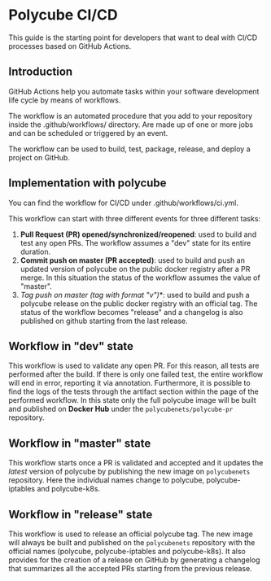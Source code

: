 # Polycube CI/CD


This guide is the starting point for developers that want to deal with CI/CD processes based on GitHub Actions.


## Introduction

GitHub Actions help you automate tasks within your software development life cycle by means of workflows.

The workflow is an automated procedure that you add to your repository inside the .github/workflows/ directory. Are made up of one or more jobs and can be scheduled or triggered by an event.

The workflow can be used to build, test, package, release, and deploy a project on GitHub.


## Implementation with polycube

You can find the workflow for CI/CD under .github/workflows/ci.yml.

This workflow can start with three different events for three different tasks:

1.  **Pull Request (PR) opened/synchronized/reopened**: used to build and test any open PRs. The workflow assumes a "dev" state for its entire duration.
2.  **Commit push on master (PR accepted)**: used to build and push an updated version of polycube on the public docker registry after a PR merge. In this situation the status of the workflow assumes the value of "master".
3.  **Tag push on master (tag with format "v*")**: used to build and push a polycube release on the public docker registry with an official tag. The status of the workflow becomes "release" and a changelog is also published on github starting from the last release.





## Workflow in "dev" state

This workflow is used to validate any open PR. For this reason, all tests are performed after the build. If there is only one failed test, the entire workflow will end in error, reporting it via annotation. Furthermore, it is possible to find the logs of the tests through the artifact section within the page of the performed workflow.
In this state only the full polycube image will be built and published on **Docker Hub** under the ``polycubenets/polycube-pr`` repository.


## Workflow in "master" state

This workflow starts once a PR is validated and accepted and it updates the _latest_ version of polycube by publishing the new image on ``polycubenets`` repository.
Here the individual names change to polycube, polycube-iptables and polycube-k8s.


## Workflow in "release" state

This workflow is used to release an official polycube tag. The new image will always be built and published on the ``polycubenets`` repository with the official names (polycube, polycube-iptables and polycube-k8s).
It also provides for the creation of a release on GitHub by generating a changelog that summarizes all the accepted PRs starting from the previous release.

